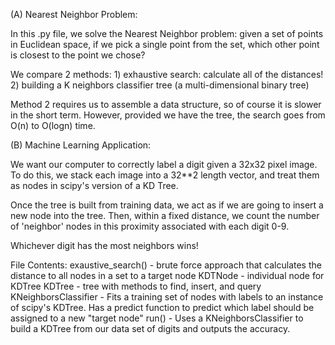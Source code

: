 (A) Nearest Neighbor Problem:

In this .py file, we solve the Nearest Neighbor problem:
given a set of points in Euclidean space, if we pick a single point
from the set, which other point is closest to the point we chose?

We compare 2 methods:
    1) exhaustive search: calculate all of the distances!
    2) building a K neighbors classifier tree (a multi-dimensional binary tree)

Method 2 requires us to assemble a data structure, so of course it is
slower in the short term. However, provided we have the tree, the search
goes from O(n) to O(logn) time.

(B) Machine Learning Application:

We want our computer to correctly label a digit given a 32x32 pixel image. 
To do this, we stack each image into a 32**2 length vector, and treat them as
nodes in scipy's version of a KD Tree.

Once the tree is built from training data, we act as if we are going to insert
a new node into the tree. Then, within a fixed distance, we count the number
of 'neighbor' nodes in this proximity associated with each digit 0-9.

Whichever digit has the most neighbors wins!




File Contents:
    exaustive_search()   - brute force approach that calculates the distance
                           to all nodes in a set to a target node
    KDTNode              - individual node for KDTree
    KDTree               - tree with methods to find, insert, and query
    KNeighborsClassifier - Fits a training set of nodes with labels to an 
                           instance of scipy's KDTree. Has a predict function
                           to predict which label should be assigned to 
                           a new "target node"
    run()                - Uses a KNeighborsClassifier to build a KDTree
                           from our data set of digits and outputs the accuracy.
